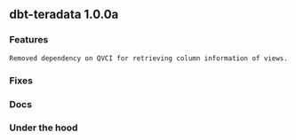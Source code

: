 ## dbt-teradata 1.0.0a

### Features
    Removed dependency on QVCI for retrieving column information of views.

### Fixes

### Docs

### Under the hood
